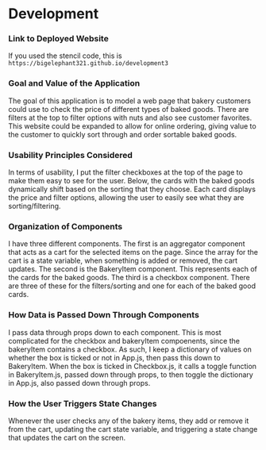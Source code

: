 # Development

### Link to Deployed Website
If you used the stencil code, this is `https://bigelephant321.github.io/development3`

### Goal and Value of the Application
The goal of this application is to model a web page that bakery customers could use to check
the price of different types of baked goods. There are filters at the top to filter options
with nuts and also see customer favorites. This website could be expanded to allow
for online ordering, giving value to the customer to quickly sort through and order 
sortable baked goods.

### Usability Principles Considered
In terms of usability, I put the filter checkboxes at the top of the page to make them
easy to see for the user. Below, the cards with the baked goods dynamically shift
based on the sorting that they choose. Each card displays the price and filter
options, allowing the user to easily see what they are sorting/filtering.

### Organization of Components
I have three different components. The first is an aggregator component that
acts as a cart for the selected items on the page. Since the array for the cart
is a state variable, when something is added or removed, the cart updates. The second
is the BakeryItem component. This represents each of the cards for the baked goods. The
third is a checkbox component. There are three of these for the filters/sorting and one 
for each of the baked good cards.

### How Data is Passed Down Through Components
I pass data through props down to each component. This is most complicated for the checkbox
and bakeryItem compoenents, since the bakeryItem contains a checkbox. As such, I keep a 
dictionary of values on whether the box is ticked or not in App.js, then pass this down
to BakeryItem. When the box is ticked in Checkbox.js, it calls a toggle function in BakeryItem.js, passed
down through props, to then toggle the dictionary in App.js, also passed down through props.

### How the User Triggers State Changes
Whenever the user checks any of the bakery items, they add or remove it from the cart, updating
the cart state variable, and triggering a state change that updates the cart on the screen.
